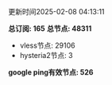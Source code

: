 更新时间2025-02-08 04:13:11

**总订阅: 165**
**总节点: 48311**
- vless节点: 29106
- hysteria2节点: 3

**google ping有效节点: 526**

